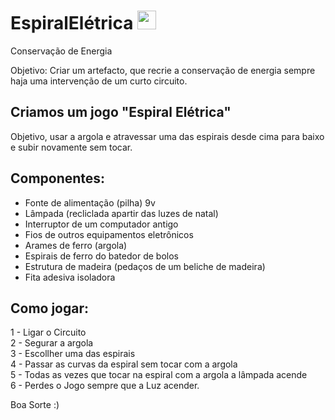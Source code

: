 # EspiralElétrica <img src="https://raw.githubusercontent.com/MartinHeinz/MartinHeinz/master/wave.gif" width="30px">
Conservação de Energia

Objetivo:
Criar um artefacto, que recrie a conservação de energia sempre haja uma intervenção de um curto circuito.

## Criamos um jogo "Espiral Elétrica"

Objetivo, usar a argola e atravessar uma das espirais desde cima para baixo e subir novamente sem tocar.  


## Componentes:
- Fonte de alimentação (pilha) 9v  
- Lâmpada (recliclada apartir das luzes de natal)  
- Interruptor de um computador antigo  
- Fios de outros equipamentos eletrônicos  
- Arames de ferro (argola)  
- Espirais de ferro do batedor de bolos  
- Estrutura de madeira (pedaços de um beliche de madeira)  
- Fita adesiva isoladora  

## Como jogar:

1 - Ligar o Circuito  
2 - Segurar a argola  
3 - Escollher uma das espirais  
4 - Passar as curvas da espiral sem tocar com a argola  
5 - Todas as vezes que tocar na espiral com a argola a lâmpada acende  
6 - Perdes o Jogo sempre que a Luz acender.

Boa Sorte :) 
